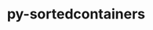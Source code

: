 ---
title: "py-sortedcontainers"
layout: cache
categories: [package, develop]
meta: {"compilers": ["none"], "num_specs": 17, "num_specs_by_stack": {"hep": 17, "root": 17}, "oss": ["ubuntu24.04"], "platforms": ["linux"], "stacks": ["hep", "root"], "targets": ["x86_64_v3"], "versions": ["2.4.0"]}
spec_details: [{"compiler": "none", "hash": "2yy5ehbc42jd3w7mkhxvn2fpgthgyyxa", "os": "ubuntu24.04", "platform": "linux", "size": "-", "stacks": ["hep", "root"], "target": "x86_64_v3", "variants": ["build_system=python_pip"], "versions": ["2.4.0"]}, {"compiler": "none", "hash": "37j52ewewofklys4dotvecgskj5ybpj6", "os": "ubuntu24.04", "platform": "linux", "size": "-", "stacks": ["hep", "root"], "target": "x86_64_v3", "variants": ["build_system=python_pip"], "versions": ["2.4.0"]}, {"compiler": "none", "hash": "5bulx6z2mo6mfphlgrybp4qp2sscynw2", "os": "ubuntu24.04", "platform": "linux", "size": "-", "stacks": ["hep", "root"], "target": "x86_64_v3", "variants": ["build_system=python_pip"], "versions": ["2.4.0"]}, {"compiler": "none", "hash": "746vrtcnvpfizki5j6z3bjjwc6bsfrl5", "os": "ubuntu24.04", "platform": "linux", "size": "-", "stacks": ["hep", "root"], "target": "x86_64_v3", "variants": ["build_system=python_pip"], "versions": ["2.4.0"]}, {"compiler": "none", "hash": "ezouz7kceg4s2lsnnnaubxsvylnr47pk", "os": "ubuntu24.04", "platform": "linux", "size": "-", "stacks": ["hep", "root"], "target": "x86_64_v3", "variants": ["build_system=python_pip"], "versions": ["2.4.0"]}, {"compiler": "none", "hash": "fsurjfz6wqc6rpto7wbpgcd4dxsqfo3a", "os": "ubuntu24.04", "platform": "linux", "size": "-", "stacks": ["hep", "root"], "target": "x86_64_v3", "variants": ["build_system=python_pip"], "versions": ["2.4.0"]}, {"compiler": "none", "hash": "iucst6wccohuk4wtsg6kww7lqmuo3hsb", "os": "ubuntu24.04", "platform": "linux", "size": "-", "stacks": ["hep", "root"], "target": "x86_64_v3", "variants": ["build_system=python_pip"], "versions": ["2.4.0"]}, {"compiler": "none", "hash": "krzuysjjacrkrhneimiopcoykodwb3zy", "os": "ubuntu24.04", "platform": "linux", "size": "-", "stacks": ["hep", "root"], "target": "x86_64_v3", "variants": ["build_system=python_pip"], "versions": ["2.4.0"]}, {"compiler": "none", "hash": "l6dmycobtk4nfuc3hvyqckj7qm3oq4vp", "os": "ubuntu24.04", "platform": "linux", "size": "-", "stacks": ["hep", "root"], "target": "x86_64_v3", "variants": ["build_system=python_pip"], "versions": ["2.4.0"]}, {"compiler": "none", "hash": "laf6lsxs3nqxsyybaks7rlxp6iisgyzg", "os": "ubuntu24.04", "platform": "linux", "size": "-", "stacks": ["hep", "root"], "target": "x86_64_v3", "variants": ["build_system=python_pip"], "versions": ["2.4.0"]}, {"compiler": "none", "hash": "mchmiosmhcaco5dizuuqhmirhsevls5k", "os": "ubuntu24.04", "platform": "linux", "size": "-", "stacks": ["hep", "root"], "target": "x86_64_v3", "variants": ["build_system=python_pip"], "versions": ["2.4.0"]}, {"compiler": "none", "hash": "n3swrkdwy22ocagcodoypauwvjqx6p6a", "os": "ubuntu24.04", "platform": "linux", "size": "-", "stacks": ["hep", "root"], "target": "x86_64_v3", "variants": ["build_system=python_pip"], "versions": ["2.4.0"]}, {"compiler": "none", "hash": "nnjlltrrtlfznowjoszehljvn3vi3huk", "os": "ubuntu24.04", "platform": "linux", "size": "-", "stacks": ["hep", "root"], "target": "x86_64_v3", "variants": ["build_system=python_pip"], "versions": ["2.4.0"]}, {"compiler": "none", "hash": "poajw2o35dnzzmtct526knnxdbn5ma6q", "os": "ubuntu24.04", "platform": "linux", "size": "-", "stacks": ["hep", "root"], "target": "x86_64_v3", "variants": ["build_system=python_pip"], "versions": ["2.4.0"]}, {"compiler": "none", "hash": "um7ptnwlqzngixrs776zv63k35kmgd7t", "os": "ubuntu24.04", "platform": "linux", "size": "-", "stacks": ["hep", "root"], "target": "x86_64_v3", "variants": ["build_system=python_pip"], "versions": ["2.4.0"]}, {"compiler": "none", "hash": "uqa2sbysdxtnypvxb5cpebr337l4uyod", "os": "ubuntu24.04", "platform": "linux", "size": "-", "stacks": ["hep", "root"], "target": "x86_64_v3", "variants": ["build_system=python_pip"], "versions": ["2.4.0"]}, {"compiler": "none", "hash": "z57p2uuw6uplxy7diuke7jts6zeenn4s", "os": "ubuntu24.04", "platform": "linux", "size": "-", "stacks": ["hep", "root"], "target": "x86_64_v3", "variants": ["build_system=python_pip"], "versions": ["2.4.0"]}]
---